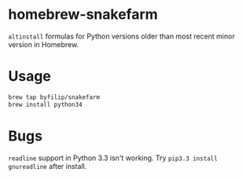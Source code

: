 # homebrew-snakefarm

`altinstall` formulas for Python versions older than most recent minor version in Homebrew.

# Usage

```bash
brew tap byfilip/snakefarm
brew install python34
```

# Bugs

`readline` support in Python 3.3 isn't working. Try `pip3.3 install gnureadline` after install.
